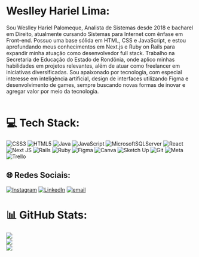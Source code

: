 # Weslley Hariel Lima:
Sou Weslley Hariel Palomeque, Analista de Sistemas desde 2018 e bacharel em Direito, atualmente cursando Sistemas para Internet com ênfase em Front-end. Possuo uma base sólida em HTML, CSS e JavaScript, e estou aprofundando meus conhecimentos em Next.js e Ruby on Rails para expandir minha atuação como desenvolvedor full stack. Trabalho na Secretaria de Educação do Estado de Rondônia, onde aplico minhas habilidades em projetos relevantes, além de atuar como freelancer em iniciativas diversificadas. Sou apaixonado por tecnologia, com especial interesse em inteligência artificial, design de interfaces utilizando Figma e desenvolvimento de games, sempre buscando novas formas de inovar e agregar valor por meio da tecnologia.<br><br>

# 💻 Tech Stack:
![CSS3](https://img.shields.io/badge/css3-%231572B6.svg?style=for-the-badge&logo=css3&logoColor=white) ![HTML5](https://img.shields.io/badge/html5-%23E34F26.svg?style=for-the-badge&logo=html5&logoColor=white) ![Java](https://img.shields.io/badge/java-%23ED8B00.svg?style=for-the-badge&logo=openjdk&logoColor=white) ![JavaScript](https://img.shields.io/badge/javascript-%23323330.svg?style=for-the-badge&logo=javascript&logoColor=%23F7DF1E) ![MicrosoftSQLServer](https://img.shields.io/badge/Microsoft%20SQL%20Server-CC2927?style=for-the-badge&logo=microsoft%20sql%20server&logoColor=white) ![React](https://img.shields.io/badge/react-%2320232a.svg?style=for-the-badge&logo=react&logoColor=%2361DAFB) ![Next JS](https://img.shields.io/badge/Next-black?style=for-the-badge&logo=next.js&logoColor=white) ![Rails](https://img.shields.io/badge/rails-%23CC0000.svg?style=for-the-badge&logo=ruby-on-rails&logoColor=white) ![Ruby](https://img.shields.io/badge/ruby-%23CC342D.svg?style=for-the-badge&logo=ruby&logoColor=white) ![Figma](https://img.shields.io/badge/figma-%23F24E1E.svg?style=for-the-badge&logo=figma&logoColor=white) ![Canva](https://img.shields.io/badge/Canva-%2300C4CC.svg?style=for-the-badge&logo=Canva&logoColor=white) ![Sketch Up](https://img.shields.io/badge/SketchUp-005F9E?style=for-the-badge&logo=sketchup&logoColor=white) ![Git](https://img.shields.io/badge/git-%23F05033.svg?style=for-the-badge&logo=git&logoColor=white) ![Meta](https://img.shields.io/badge/Meta-%230467DF.svg?style=for-the-badge&logo=Meta&logoColor=white) ![Trello](https://img.shields.io/badge/Trello-%23026AA7.svg?style=for-the-badge&logo=Trello&logoColor=white)

## 🌐 Redes Sociais:
[![Instagram](https://img.shields.io/badge/Instagram-%23E4405F.svg?logo=Instagram&logoColor=white)](https://instagram.com/weslleyhariellima) [![LinkedIn](https://img.shields.io/badge/LinkedIn-%230077B5.svg?logo=linkedin&logoColor=white)](https://linkedin.com/in/https://www.linkedin.com/in/weslley-hariel-palomeque-3975aa14b/) [![email](https://img.shields.io/badge/Email-D14836?logo=gmail&logoColor=white)](mailto:weslleyhariellima@gmail.com) 

# 📊 GitHub Stats:
![](https://github-readme-stats.vercel.app/api?username=weslleyhariellima&theme=dark&hide_border=false&include_all_commits=false&count_private=false)<br/>
![](https://nirzak-streak-stats.vercel.app/?user=weslleyhariellima&theme=dark&hide_border=false)<br/>
![](https://github-readme-stats.vercel.app/api/top-langs/?username=weslleyhariellima&theme=dark&hide_border=false&include_all_commits=false&count_private=false&layout=compact)

